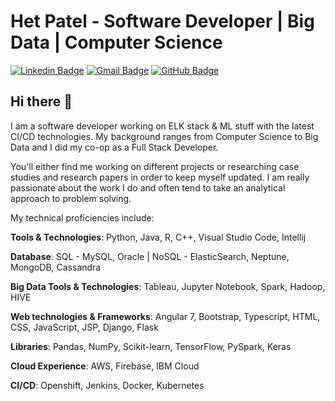 # Het Patel - Software Developer | Big Data | Computer Science

[![Linkedin Badge](https://img.shields.io/badge/-LinkedIn-0A66C2?style=for-the-badge&logo=Linkedin&logoColor=white&link=https://www.linkedin.com/in/het-patel21/)](https://www.linkedin.com/in/het-patel21/)
[![Gmail Badge](https://img.shields.io/badge/-hetpatel8520@gmail.com-EA4335?style=for-the-badge&logo=Gmail&logoColor=white&link=mailto:hetpatel8520@gmail.com)](mailto:hetpatel8520@gmail.com)
[![GitHub Badge](https://img.shields.io/badge/-Het21-181717?style=for-the-badge&logo=GitHub&logoColor=white&link=https://github.com/Het21)](https://github.com/Het21)

## Hi there 👋
I am a software developer working on ELK stack & ML stuff with the latest CI/CD technologies. My background ranges from Computer Science to Big Data and I did my co-op as a Full Stack Developer.

You'll either find me working on different projects or researching case studies and research papers in order to keep myself updated. I am really passionate about the work I do and often tend to take an analytical approach to problem solving.

My technical proficiencies include: 

**Tools & Technologies**: Python, Java, R, C++, Visual Studio Code, Intellij

**Database**: SQL - MySQL, Oracle | NoSQL - ElasticSearch, Neptune, MongoDB, Cassandra

**Big Data Tools & Technologies**: Tableau, Jupyter Notebook, Spark, Hadoop, HIVE

**Web technologies & Frameworks**: Angular 7, Bootstrap, Typescript, HTML, CSS, JavaScript, JSP, Django, Flask

**Libraries**: Pandas, NumPy, Scikit-learn, TensorFlow, PySpark, Keras

**Cloud Experience**: AWS, Firebase, IBM Cloud

**CI/CD**: Openshift, Jenkins, Docker, Kubernetes
